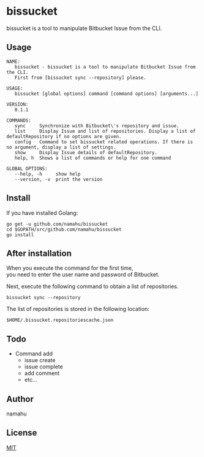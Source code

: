 # bissucket

bissucket is a tool to manipulate Bitbucket Issue from the CLI.

## Usage

```shell
NAME:
   bissucket - bissucket is a tool to manipulate Bitbucket Issue from the CLI.
   First from [bissucket sync --repository] please.

USAGE:
   bissucket [global options] command [command options] [arguments...]

VERSION:
   0.1.1

COMMANDS:
   sync     Synchronize with Bitbucket\'s repository and issue.
   list     Display Issue and list of repositories. Display a list of defaultRepository if no options are given.
   config   Command to set bissucket related operations. If there is no argument, display a list of settings.
   show     Display Issue details of defaultRepository.
   help, h  Shows a list of commands or help for one command

GLOBAL OPTIONS:
   --help, -h     show help
   --version, -v  print the version
```

## Install

If you have installed Golang:

```shell
go get -u github.com/namahu/bissucket
cd $GOPATH/src/github.com/namahu/bissucket
go install
```

## After installation

When you execute the command for the first time,  
you need to enter the user name and password of Bitbucket.

Next, execute the following command to obtain a list of repositories.

```shell
bissucket sync --repository
```

The list of repositories is stored in the following location:

```shell
$HOME/.bissucket.repositoriescache.json
```

## Todo

- Command add
  - issue create
  - issue complete
  - add comment
  - etc...

## Author

namahu

## License

[MIT](https://opensource.org/licenses/MIT)
